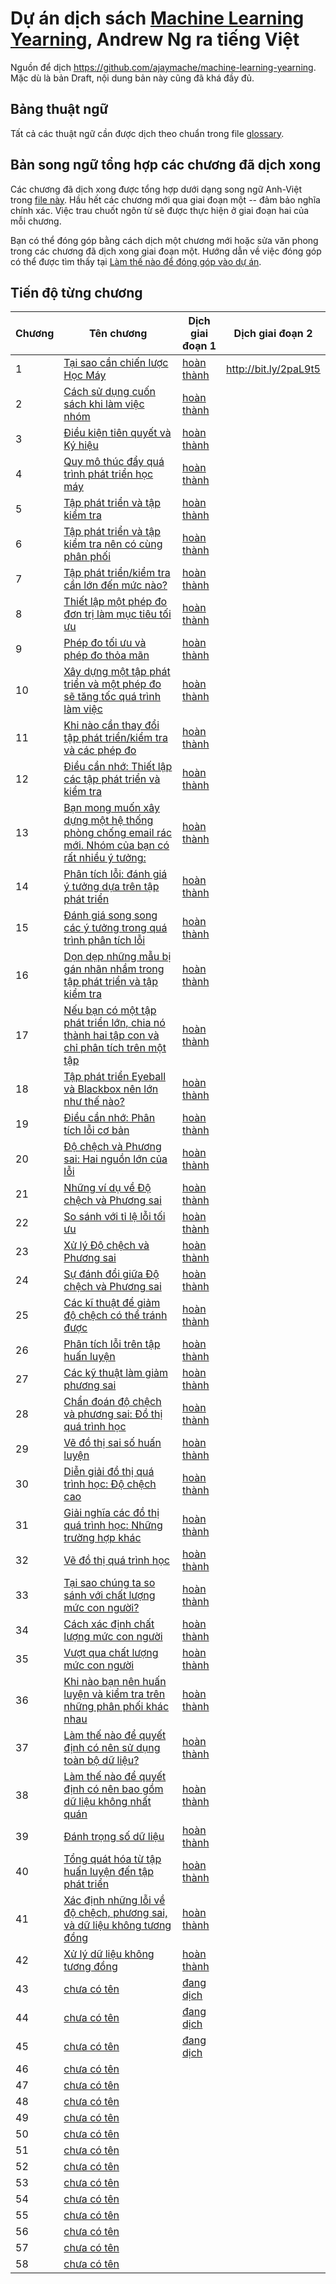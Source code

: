 # Dự án dịch sách [Machine Learning Yearning](https://www.deeplearning.ai/machine-learning-yearning/), Andrew Ng ra tiếng Việt

Nguồn để dịch https://github.com/ajaymache/machine-learning-yearning. Mặc dù là bản Draft, nội dung bản này cũng đã khá đầy đủ.

## Bảng thuật ngữ
Tất cả các thuật ngữ cần được dịch theo chuẩn trong file [glossary](glossary.md).

## Bản song ngữ tổng hợp các chương đã dịch xong
Các chương đã dịch xong được tổng hợp dưới dạng song ngữ Anh-Việt trong [file này](chapters/all_chapters.md). Hầu hết các chương mới qua giai đoạn một -- đảm bảo nghĩa chính xác. Việc trau chuốt ngôn từ sẽ được thực hiện ở giai đoạn hai của mỗi chương. 

Bạn có thể đóng góp bằng cách dịch một chương mới hoặc sửa văn phong trong các chương đã dịch xong giai đoạn một. Hướng dẫn về việc đóng góp có thể được tìm thấy tại [Làm thế nào để đóng góp vào dự án](contribution.md).

## Tiến độ từng chương

| Chương | Tên chương                                                                                                            | Dịch giai đoạn 1                    | Dịch giai đoạn 2      |
|--------|-----------------------------------------------------------------------------------------------------------------------|-------------------------------------|-----------------------|
| 1      | [Tại sao cần chiến lược Học Máy](chapters/ch01.md)                                                                    | [hoàn thành](http://bit.ly/2qt2j5I) | http://bit.ly/2paL9t5 |
| 2      | [Cách sử dụng cuốn sách khi làm việc nhóm](chapters/ch02.md)                                                          | [hoàn thành](http://bit.ly/2P3wMRW) |                       |
| 3      | [Điều kiện tiên quyết và Ký hiệu](chapters/ch03.md)                                                                   | [hoàn thành](http://bit.ly/2pG1Yfi) |                       |
| 4      | [Quy mô thúc đẩy quá trình phát triển học máy](chapters/ch04.md)                                                      | [hoàn thành](http://bit.ly/2Bqursa) |                       |
| 5      | [Tập phát triển và tập kiểm tra](chapters/ch05.md)                                                                    | [hoàn thành](http://bit.ly/2Mt4jmV) |                       |
| 6      | [Tập phát triển và tập kiểm tra nên có cùng phân phối](chapters/ch06.md)                                              | [hoàn thành](http://bit.ly/2MxIAKE) |                       |
| 7      | [Tập phát triển/kiểm tra cần lớn đến mức nào?](chapters/ch07.md)                                                      | [hoàn thành](http://bit.ly/35Jetrj) |                       |
| 8      | [Thiết lập một phép đo đơn trị làm mục tiêu tối ưu](chapters/ch08.md)                                                 | [hoàn thành](http://bit.ly/2pGMCqX) |                       |
| 9      | [Phép đo tối ưu và phép đo thỏa mãn](chapters/ch09.md)                                                                | [hoàn thành](http://bit.ly/2VVgJXM) |                       |
| 10     | [Xây dựng một tập phát triển và một phép đo sẽ tăng tốc quá trình làm việc](chapters/ch10.md)                         | [hoàn thành](http://bit.ly/2WdLYxp) |                       |
| 11     | [ Khi nào cần thay đổi tập phát triển/kiểm tra và các phép đo](chapters/ch11.md)                                      | [hoàn thành](http://bit.ly/361NZkJ) |                       |
| 12     | [Điều cần nhớ: Thiết lập các tập phát triển và kiểm tra](chapters/ch12.md)                                            | [hoàn thành](http://bit.ly/2Pe9d9a) |                       |
| 13     | [Bạn mong muốn xây dựng một hệ thống phòng chống email rác mới. Nhóm của bạn có rất nhiều ý tưởng:](chapters/ch13.md) | [hoàn thành](http://bit.ly/2PprDnG) |                       |
| 14     | [Phân tích lỗi: đánh giá ý tưởng dựa trên tập phát triển](chapters/ch14.md)                                           | [hoàn thành](http://bit.ly/2W6QbDa) |                       |
| 15     | [Đánh giá song song các ý tưởng trong quá trình phân tích lỗi](chapters/ch15.md)                                      | [hoàn thành](http://bit.ly/36g8aMf) |                       |
| 16     | [Dọn dẹp những mẫu bị gán nhãn nhầm trong tập phát triển và tập kiểm tra](chapters/ch16.md)                           | [hoàn thành](http://bit.ly/2MRrGqB) |                       |
| 17     | [Nếu bạn có một tập phát triển lớn, chia nó thành hai tập con và chỉ phân tích trên một tập](chapters/ch17.md)        | [hoàn thành](http://bit.ly/2JoQ5RZ) |                       |
| 18     | [Tập phát triển Eyeball và Blackbox nên lớn như thế nào?](chapters/ch18.md)                                           | [hoàn thành](http://bit.ly/348mZhW) |                       |
| 19     | [Điều cần nhớ: Phân tích lỗi cơ bản](chapters/ch19.md)                                                                | [hoàn thành](http://bit.ly/2WhQkUc) |                       |
| 20     | [Độ chệch và Phương sai: Hai nguồn lớn của lỗi](chapters/ch20.md)                                                     | [hoàn thành](http://bit.ly/2MSAigt) |                       |
| 21     | [Những ví dụ về Độ chệch và Phương sai](chapters/ch21.md)                                                             | [hoàn thành](http://bit.ly/2MSzFn7) |                       |
| 22     | [So sánh với tỉ lệ lỗi tối ưu](chapters/ch22.md)                                                                      | [hoàn thành](http://bit.ly/2JzRXYb) |                       |
| 23     | [ Xử lý Độ chệch và Phương sai](chapters/ch23.md)                                                                     | [hoàn thành](http://bit.ly/2BNdPeH) |                       |
| 24     | [Sự đánh đổi giữa Độ chệch và Phương sai](chapters/ch24.md)                                                           | [hoàn thành](http://bit.ly/2ptCKBh) |                       |
| 25     | [ Các kĩ thuật để giảm độ chệch có thể tránh được](chapters/ch25.md)                                                  | [hoàn thành](http://bit.ly/3340c6D) |                       |
| 26     | [Phân tích lỗi trên tập huấn luyện](chapters/ch26.md)                                                                 | [hoàn thành](http://bit.ly/31ObyKI) |                       |
| 27     | [Các kỹ thuật làm giảm phương sai](chapters/ch27.md)                                                                  | [hoàn thành](http://bit.ly/2Ns9mU6) |                       |
| 28     | [ Chẩn đoán độ chệch và phương sai: Đồ thị quá trình học](chapters/ch28.md)                                           | [hoàn thành](http://bit.ly/2C3njT8) |                       |
| 29     | [Vẽ đồ thị sai số huấn luyện](chapters/ch29.md)                                                                       | [hoàn thành](http://bit.ly/2NbeSM0) |                       |
| 30     | [Diễn giải đồ thị quá trình học: Độ chệch cao](chapters/ch30.md)                                                      | [hoàn thành](http://bit.ly/36pcXL7) |                       |
| 31     | [Giải nghĩa các đồ thị quá trình học: Những trường hợp khác](chapters/ch31.md)                                        | [hoàn thành](http://bit.ly/32m7pxS) |                       |
| 32     | [Vẽ đồ thị quá trình học](chapters/ch32.md)                                                                           | [hoàn thành](http://bit.ly/2NKK0Re) |                       |
| 33     | [Tại sao chúng ta so sánh với chất lượng mức con người?](chapters/ch33.md)                                            | [hoàn thành](http://bit.ly/2p2AmBo) |                       |
| 34     | [Cách xác định chất lượng mức con người](chapters/ch34.md)                                                            | [hoàn thành](http://bit.ly/32yBQRG) |                       |
| 35     | [Vượt qua chất lượng mức con người](chapters/ch35.md)                                                                 | [hoàn thành](http://bit.ly/2CxpXAU) |                       |
| 36     | [Khi nào bạn nên huấn luyện và kiểm tra trên những phân phối khác nhau](chapters/ch36.md)                             | [hoàn thành](http://bit.ly/2qCrvH5) |                       |
| 37     | [Làm thế nào để quyết định có nên sử dụng toàn bộ dữ liệu?](chapters/ch37.md)                                         | [hoàn thành](http://bit.ly/2qIkm7S) |                       |
| 38     | [Làm thế nào để quyết định có nên bao gồm dữ liệu không nhất quán](chapters/ch38.md)                                  | [hoàn thành](http://bit.ly/2XeRi4i) |                       |
| 39     | [Đánh trọng số dữ liệu](chapters/ch39.md)                                                                             | [hoàn thành](http://bit.ly/2CriFON) |                       |
| 40     | [Tổng quát hóa từ tập huấn luyện đến tập phát triển](chapters/ch40.md)                                                | [hoàn thành](http://bit.ly/2NYNL5Z) |                       |
| 41     | [Xác định những lỗi về độ chệch, phương sai, và dữ liệu không tương đồng](chapters/ch41.md)                           | [hoàn thành](http://bit.ly/2qBCxw5) |                       |
| 42     | [Xử lý dữ liệu không tương đồng](chapters/ch42.md)                                                                    | [hoàn thành](http://bit.ly/2Kuierq) |                       |
| 43     | [chưa có tên](chapters/ch43.md)                                                                                       | [đang dịch](http://bit.ly/37cudE0)  |                       |
| 44     | [chưa có tên](chapters/ch44.md)                                                                                       | [đang dịch](http://bit.ly/37miL8S)  |                       |
| 45     | [chưa có tên](chapters/ch45.md)                                                                                       | [đang dịch](http://bit.ly/2QwYgA2)  |                       |
| 46     | [chưa có tên](chapters/ch46.md)                                                                                       |                                     |                       |
| 47     | [chưa có tên](chapters/ch47.md)                                                                                       |                                     |                       |
| 48     | [chưa có tên](chapters/ch48.md)                                                                                       |                                     |                       |
| 49     | [chưa có tên](chapters/ch49.md)                                                                                       |                                     |                       |
| 50     | [chưa có tên](chapters/ch50.md)                                                                                       |                                     |                       |   |
| 51     | [chưa có tên](chapters/ch51.md)                                                                                       |                                     |                       |   |
| 52     | [chưa có tên](chapters/ch52.md)                                                                                       |                                     |                       |   |
| 53     | [chưa có tên](chapters/ch53.md)                                                                                       |                                     |                       |   |
| 54     | [chưa có tên](chapters/ch54.md)                                                                                       |                                     |                       |   |
| 55     | [chưa có tên](chapters/ch55.md)                                                                                       |                                     |                       |   |
| 56     | [chưa có tên](chapters/ch56.md)                                                                                       |                                     |                       |   |
| 57     | [chưa có tên](chapters/ch57.md)                                                                                       |                                     |                       |   |
| 58     | [chưa có tên](chapters/ch58.md)                                                                                       |                                     |                       |   |
